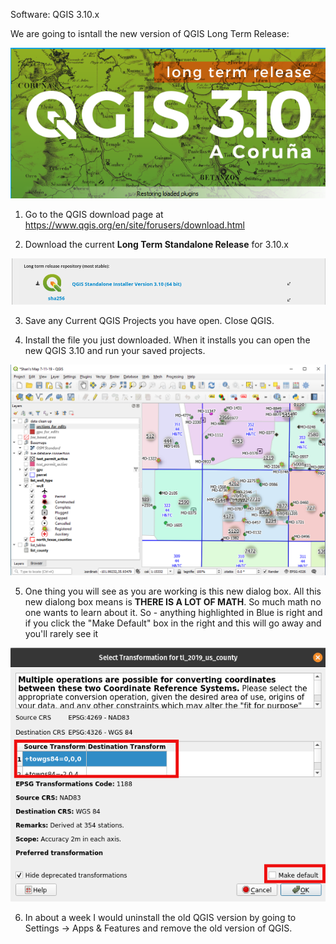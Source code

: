 Software: QGIS 3.10.x  

We are going to isntall the new version of QGIS Long Term Release:

![QGIS_Downloads](./images/qgis_310_install.png)

1. Go to the QGIS download page at https://www.qgis.org/en/site/forusers/download.html

2. Download the current **Long Term Standalone Release** for 3.10.x

![QGIS_Downloads](./images/qgis_downloads.png)

3. Save any Current QGIS Projects you have open. Close QGIS.

4. Install the file you just downloaded. When it installs you can open the new QGIS 3.10 and run your saved projects.

![QGIS_Downloads](./images/sharis_map.png)

5. One thing you will see as you are working is this new dialog box. All this new dialong box means is **THERE IS A LOT OF MATH**. So much math no one wants to learn about it. So - anything highlighted in Blue is right and if you click the "Make Default" box in the right and this will go away and you'll rarely see it

![QGIS_Downloads](./images/set_transformation.png)


6. In about a week I would uninstall the old QGIS version by going to Settings -> Apps & Features and remove the old version of QGIS.
